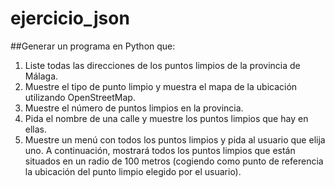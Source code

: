 # ejercicio_json
##Generar un programa en Python que:
1. Liste todas las direcciones de los puntos limpios de la provincia de Málaga.
2. Muestre el tipo de punto limpio y muestra el mapa de la ubicación utilizando OpenStreetMap.
3. Muestre el número de puntos limpios en la provincia.
4. Pida el nombre de una calle y muestre los puntos limpios que hay en ellas.
5. Muestre un menú con todos los puntos limpios y pida al usuario que elija uno. A continuación, mostrará todos los puntos limpios que están situados en un radio de 100 metros (cogiendo como punto de referencia la ubicación del punto limpio elegido por el usuario).
